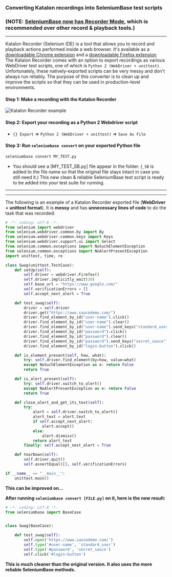 <!-- SeleniumBase Docs -->

### Converting Katalon recordings into SeleniumBase test scripts

### (NOTE: **[SeleniumBase now has Recorder Mode](https://github.com/seleniumbase/SeleniumBase/blob/master/help_docs/recorder_mode.md)**, which is recommended over other record & playback tools.)

--------

Katalon Recorder (Selenium IDE) is a tool that allows you to record and playback actions performed inside a web browser. It's available as a [downloadable Chrome extension](https://chrome.google.com/webstore/detail/katalon-recorder-selenium/ljdobmomdgdljniojadhoplhkpialdid) and a [downloadable Firefox extension](https://addons.mozilla.org/en-US/firefox/addon/katalon-automation-record/). The Katalon Recorder comes with an option to export recordings as various WebDriver test scripts, one of which is ``Python 2 (WebDriver + unittest)``. Unfortunately, these natively-exported scripts can be very messy and don't always run reliably. The purpose of this converter is to clean up and improve the scripts so that they can be used in production-level environments.

#### Step 1: Make a recording with the Katalon Recorder

![](https://seleniumbase.io/cdn/img/katalon_recorder_2.png "Katalon Recorder example")

#### Step 2: Export your recording as a Python 2 Webdriver script

* ``{} Export`` => ``Python 2 (WebDriver + unittest)`` => ``Save As File``

#### Step 3: Run ``seleniumbase convert`` on your exported Python file

```bash
seleniumbase convert MY_TEST.py
```

* You should see a [MY_TEST_SB.py] file appear in the folder. (``_SB`` is added to the file name so that the original file stays intact in case you still need it.) This new clean & reliable SeleniumBase test script is ready to be added into your test suite for running.

--------

--------

The following is an example of a Katalon Recorder exported file (**WebDriver + unittest format**).
It is **messy** and has **unnecessary lines of code** to do the task that was recorded:

```python
# -*- coding: utf-8 -*-
from selenium import webdriver
from selenium.webdriver.common.by import By
from selenium.webdriver.common.keys import Keys
from selenium.webdriver.support.ui import Select
from selenium.common.exceptions import NoSuchElementException
from selenium.common.exceptions import NoAlertPresentException
import unittest, time, re

class Swag(unittest.TestCase):
    def setUp(self):
        self.driver = webdriver.Firefox()
        self.driver.implicitly_wait(30)
        self.base_url = "https://www.google.com/"
        self.verificationErrors = []
        self.accept_next_alert = True

    def test_swag(self):
        driver = self.driver
        driver.get("https://www.saucedemo.com/")
        driver.find_element_by_id("user-name").click()
        driver.find_element_by_id("user-name").clear()
        driver.find_element_by_id("user-name").send_keys("standard_user")
        driver.find_element_by_id("password").click()
        driver.find_element_by_id("password").clear()
        driver.find_element_by_id("password").send_keys("secret_sauce")
        driver.find_element_by_id("login-button").click()

    def is_element_present(self, how, what):
        try: self.driver.find_element(by=how, value=what)
        except NoSuchElementException as e: return False
        return True

    def is_alert_present(self):
        try: self.driver.switch_to_alert()
        except NoAlertPresentException as e: return False
        return True

    def close_alert_and_get_its_text(self):
        try:
            alert = self.driver.switch_to_alert()
            alert_text = alert.text
            if self.accept_next_alert:
                alert.accept()
            else:
                alert.dismiss()
            return alert_text
        finally: self.accept_next_alert = True

    def tearDown(self):
        self.driver.quit()
        self.assertEqual([], self.verificationErrors)

if __name__ == "__main__":
    unittest.main()
```

<div><b>This can be improved on...</b></div>

<b>After running <code>seleniumbase convert [FILE.py]</code> on it, here is the new result:</b>

```python
# -*- coding: utf-8 -*-
from seleniumbase import BaseCase


class Swag(BaseCase):

    def test_swag(self):
        self.open('https://www.saucedemo.com/')
        self.type('#user-name', 'standard_user')
        self.type('#password', 'secret_sauce')
        self.click('#login-button')
```

<b>This is much cleaner than the original version.
It also uses the more reliable SeleniumBase methods.</b>
